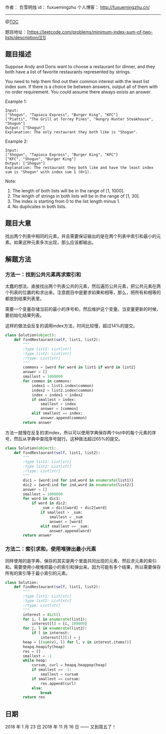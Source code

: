 
作者： 负雪明烛
id：	fuxuemingzhu
个人博客：	http://fuxuemingzhu.cn/

---
@[TOC](目录)

题目地址：[https://leetcode.com/problems/minimum-index-sum-of-two-lists/description/][1]


## 题目描述

Suppose Andy and Doris want to choose a restaurant for dinner, and they both have a list of favorite restaurants represented by strings.

You need to help them find out their common interest with the least list index sum. If there is a choice tie between answers, output all of them with no order requirement. You could assume there always exists an answer.

Example 1:

    Input:
    ["Shogun", "Tapioca Express", "Burger King", "KFC"]
    ["Piatti", "The Grill at Torrey Pines", "Hungry Hunter Steakhouse", "Shogun"]
    Output: ["Shogun"]
    Explanation: The only restaurant they both like is "Shogun".

Example 2:

    Input:
    ["Shogun", "Tapioca Express", "Burger King", "KFC"]
    ["KFC", "Shogun", "Burger King"]
    Output: ["Shogun"]
    Explanation: The restaurant they both like and have the least index sum is "Shogun" with index sum 1 (0+1).

Note:
1. The length of both lists will be in the range of [1, 1000].
1. The length of strings in both lists will be in the range of [1, 30].
1. The index is starting from 0 to the list length minus 1.
1. No duplicates in both lists.

## 题目大意

找出两个列表中相同的元素，并且需要保证输出的是在两个列表中索引和最小的元素。如果这种元素多次出现，那么应该都输出。

## 解题方法

### 方法一：找到公共元素再求索引和

太蠢的想法，直接找出两个列表公共的元素，然后遍历公共元素，把公共元素在两个列表的位置的和求出来。注意题目中是要求如果和相等，那么，把所有和相等的都放到结果列表里。

需要一个变量存储当前的最小的序号和，然后维护这个变量。当变量更新的时候，要初始化结果列表。

这样的做法会反复的调用index方法，时间比较慢，超过14%的提交。

```python
class Solution(object):
    def findRestaurant(self, list1, list2):
        """
        :type list1: List[str]
        :type list2: List[str]
        :rtype: List[str]
        """
        commons = [word for word in list1 if word in list2]
        answer = []
        smallest = 1000000
        for common in commons:
            index1 = list1.index(common)
            index2 = list2.index(common)
            index = index1 + index2
            if smallest > index:
                smallest = index
                answer = [common]
            elif smallest == index:
                answer.append(common)
        return answer
```

方法一就慢在反复的求index，所以可以使用字典保存两个list中的每个元素的序号，然后从字典中查找序号就行。这种做法超过65%的提交。

```python
class Solution(object):
    def findRestaurant(self, list1, list2):
        """
        :type list1: List[str]
        :type list2: List[str]
        :rtype: List[str]
        """
        dic1 = {word:ind for ind,word in enumerate(list1)}
        dic2 = {word:ind for ind,word in enumerate(list2)}
        answer = []
        smallest = 1000000
        for word in dic1:
            if word in dic2:
                _sum = dic1[word] + dic2[word]
                if smallest > _sum:
                    smallest = _sum
                    answer = [word]
                elif smallest == _sum:
                    answer.append(word)
        return answer
```

### 方法二：索引求和，使用堆弹出最小元素

同样使用的是字典，保存的其实是两个里面共同出现的元素，然后求元素的索引和。需要使用小根堆把最小的索引和弹出来。因为可能有多个结果，所以需要保存所有的索引等于最小索引的元素。

```python
class Solution:
    def findRestaurant(self, list1, list2):
        """
        :type list1: List[str]
        :type list2: List[str]
        :rtype: List[str]
        """
        interest = dict()
        for i, l in enumerate(list1):
            interest[l] = [i, 100000]
        for j, l in enumerate(list2):
            if l in interest:
                interest[l][1] = j
        heap = [(sum(v), l) for l, v in interest.items()]
        heapq.heapify(heap)
        res = []
        smallest = -1
        while heap:
            cursum, curl = heapq.heappop(heap)
            if smallest == -1:
                smallest = cursum
            if smallest == cursum:
                res.append(curl)
            else:
                break
        return res
```

## 日期

2018 年 1 月 23 日 
2018 年 11 月 16 日 —— 又到周五了！


  [1]: https://leetcode.com/problems/minimum-index-sum-of-two-lists/description/
